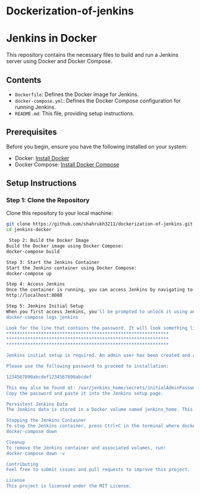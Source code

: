 # Dockerization-of-jenkins
# Jenkins in Docker

This repository contains the necessary files to build and run a Jenkins server using Docker and Docker Compose.

## Contents

- `Dockerfile`: Defines the Docker image for Jenkins.
- `docker-compose.yml`: Defines the Docker Compose configuration for running Jenkins.
- `README.md`: This file, providing setup instructions.

## Prerequisites

Before you begin, ensure you have the following installed on your system:

- Docker: [Install Docker](https://docs.docker.com/get-docker/)
- Docker Compose: [Install Docker Compose](https://docs.docker.com/compose/install/)

## Setup Instructions

### Step 1: Clone the Repository

Clone this repository to your local machine:

```sh
git clone https://github.com/shahrukh3211/dockerization-of-jenkins.git
cd jenkins-docker

 Step 2: Build the Docker Image
Build the Docker image using Docker Compose:
docker-compose build

Step 3: Start the Jenkins Container
Start the Jenkins container using Docker Compose:
docker-compose up

Step 4: Access Jenkins
Once the container is running, you can access Jenkins by navigating to:
http://localhost:8080

Step 5: Jenkins Initial Setup
When you first access Jenkins, you'll be prompted to unlock it using an initial admin password. You can retrieve this password from the Docker container logs:
docker-compose logs jenkins

Look for the line that contains the password. It will look something like this:
*************************************************************
*************************************************************
*************************************************************

Jenkins initial setup is required. An admin user has been created and a password generated.

Please use the following password to proceed to installation:

1234567890abcdef1234567890abcdef

This may also be found at: /var/jenkins_home/secrets/initialAdminPassword
Copy the password and paste it into the Jenkins setup page.

Persistent Jenkins Data
The Jenkins data is stored in a Docker volume named jenkins_home. This ensures that your Jenkins configuration and job data persist across container restarts.

Stopping the Jenkins Container
To stop the Jenkins container, press Ctrl+C in the terminal where docker-compose up is running. To stop the container in detached mode, run:
docker-compose down

Cleanup
To remove the Jenkins container and associated volumes, run:
docker-compose down -v

Contributing
Feel free to submit issues and pull requests to improve this project.

License
This project is licensed under the MIT License.



